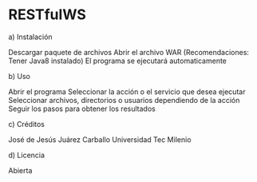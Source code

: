 # RESTfulWS

a) Instalación

   Descargar paquete de archivos
   Abrir el archivo WAR
   (Recomendaciones: Tener Java8 instalado)
   El programa se ejecutará automaticamente

b) Uso

   Abrir el programa
   Seleccionar la acción o el servicio que desea ejecutar
   Seleccionar archivos, directorios o usuarios dependiendo de la acción
   Seguir los pasos para obtener los resultados
  
c) Créditos

   José de Jesús Juárez Carballo Universidad Tec Milenio
   
d) Licencia 

   Abierta 
